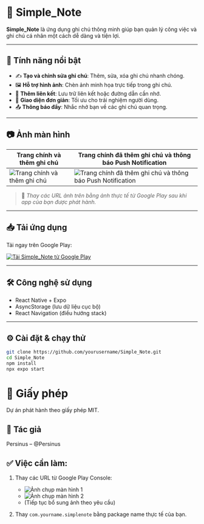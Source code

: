 # 📒 Simple_Note

**Simple_Note** là ứng dụng ghi chú thông minh giúp bạn quản lý công việc và ghi chú cá nhân một cách dễ dàng và tiện lợi.

---

## 🚀 Tính năng nổi bật

- ✍️ **Tạo và chỉnh sửa ghi chú**: Thêm, sửa, xóa ghi chú nhanh chóng.
- 🖼️ **Hỗ trợ hình ảnh**: Chèn ảnh minh họa trực tiếp trong ghi chú.
- 🔗 **Thêm liên kết**: Lưu trữ liên kết hoặc đường dẫn cần nhớ.
- 📱 **Giao diện đơn giản**: Tối ưu cho trải nghiệm người dùng.
- 📤 **Thông báo đẩy**: Nhắc nhở bạn về các ghi chú quan trọng.

---

## 📷 Ảnh màn hình

| Trang chính và thêm ghi chú | Trang chính đã thêm ghi chú và thông báo Push Notification |
|-----------------------------|-------------------------------------------------------------|
| ![Trang chính và thêm ghi chú](https://play-lh.googleusercontent.com/NdWb_j49s9HBqFe570WMXg9ilU7sBDSNIoLTSDDBwR2M6-kVgKvbBOS2yAtT47_kSWM=w1052-h592-rw) | ![Trang chính đã thêm ghi chú và thông báo Push Notification](https://play-lh.googleusercontent.com/sWojTESSPq6VUoGxvEeYUSOtfVbZDD-Z4H32ZeZCU5YyuzV_kcs7Dui5ZT4boscthZk=w1052-h592-rw) |

> 📝 *Thay các URL ảnh trên bằng ảnh thực tế từ Google Play sau khi app của bạn được phát hành.*

---

## 📥 Tải ứng dụng

Tải ngay trên Google Play:

[![Tải Simple_Note từ Google Play](https://play.google.com/intl/en_us/badges/images/generic/vn_badge_web_generic.png)](https://play.google.com/store/apps/details?id=com.Share4Happy.quicknotes)

---

## 🛠️ Công nghệ sử dụng

- React Native + Expo
- AsyncStorage (lưu dữ liệu cục bộ)
- React Navigation (điều hướng stack)

---

## ⚙️ Cài đặt & chạy thử

```bash
git clone https://github.com/yourusername/Simple_Note.git
cd Simple_Note
npm install
npx expo start
```
# 📄 Giấy phép
Dự án phát hành theo giấy phép MIT.

## 👤 Tác giả
Persinus – @Persinus

## ✅ Việc cần làm:
1. Thay các URL từ Google Play Console:
   - ![Ảnh chụp màn hình 1](https://play-lh.googleusercontent.com/link_to_image_1)
   - ![Ảnh chụp màn hình 2](https://play-lh.googleusercontent.com/link_to_image_2)
   - (Tiếp tục bổ sung ảnh theo yêu cầu)
  
2. Thay `com.yourname.simplenote` bằng package name thực tế của bạn.
